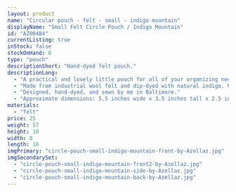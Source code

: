 ```yaml
---
layout: product
name: "Circular pouch - felt - small - indigo mountain"
displayName: "Small Felt Circle Pouch / Indigo Mountain"
id: "AZ00484"
currentListing: true
inStock: false
stockOnHand: 0
type: "pouch"
descriptionShort: "Hand-dyed felt pouch."
descriptionLong: 
  - "A practical and lovely little pouch for all of your organizing needs. Great for small craft supplies and tools on the go. "
  - "Made from industrial wool felt and dip-dyed with natural indigo. Nylon YKK zipper."
  - "Designed, hand-dyed, and sewn by me in Baltimore."
  - "Approximate dimensions: 5.5 inches wide x 3.5 inches tall x 2.5 inches deep"
materials: 
  - "felt"
price: 25
weight: 57
height: 10
width: 8
length: 16
imgPrimary: "circle-pouch-small-indigo-mountain-front-by-Azellaz.jpg"
imgSecondarySet: 
  - "circle-pouch-small-indigo-mountain-front2-by-Azellaz.jpg"
  - "circle-pouch-small-indigo-mountain-side-by-Azellaz.jpg"
  - "circle-pouch-small-indigo-mountain-back-by-Azellaz.jpg"
---
```

